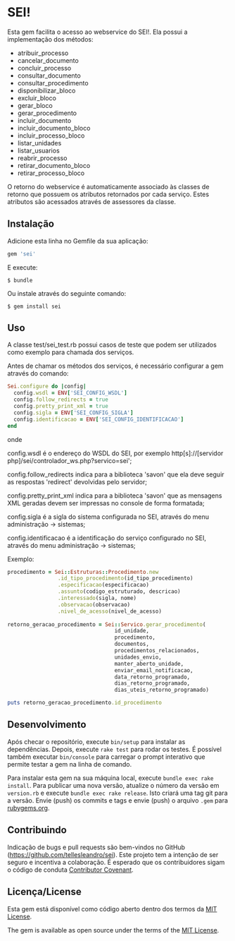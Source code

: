 # SEI!

Esta gem facilita o acesso ao webservice do SEI!. Ela possui a implementação dos métodos:

* atribuir_processo
* cancelar_documento
* concluir_processo
* consultar_documento
* consultar_procedimento
* disponibilizar_bloco
* excluir_bloco
* gerar_bloco
* gerar_procedimento
* incluir_documento
* incluir_documento_bloco
* incluir_processo_bloco
* listar_unidades
* listar_usuarios
* reabrir_processo
* retirar_documento_bloco
* retirar_processo_bloco

 O retorno do webservice é automaticamente associado às classes de retorno que possuem os atributos retornados por cada serviço. Estes atributos são acessados através de assessores da classe.

## Instalação

Adicione esta linha no Gemfile da sua aplicação:

```ruby
gem 'sei'
```

E execute:

    $ bundle

Ou instale através do seguinte comando:

    $ gem install sei

## Uso

A classe test/sei_test.rb possui casos de teste que podem ser utilizados como exemplo para chamada dos serviços.

Antes de chamar os métodos dos serviços, é necessário configurar a gem através do comando:

```ruby
Sei.configure do |config|
  config.wsdl = ENV['SEI_CONFIG_WSDL']
  config.follow_redirects = true
  config.pretty_print_xml = true
  config.sigla = ENV['SEI_CONFIG_SIGLA']
  config.identificacao = ENV['SEI_CONFIG_IDENTIFICACAO']
end
```
onde

config.wsdl é o endereço do WSDL do SEI, por exemplo http[s]://[servidor php]/sei/controlador_ws.php?servico=sei';

config.follow_redirects indica para a biblioteca 'savon' que ela deve seguir as respostas 'redirect' devolvidas pelo servidor;

config.pretty_print_xml indica para a biblioteca 'savon' que as mensagens XML geradas devem ser impressas no console de forma formatada;

config.sigla é a sigla do sistema configurada no SEI, através do menu administração -> sistemas;

config.identificacao é a identificação do serviço configurado no SEI, através do menu administração -> sistemas;

Exemplo:

```ruby
procedimento = Sei::Estruturas::Procedimento.new
                .id_tipo_procedimento(id_tipo_procedimento)
                .especificacao(especificacao)
                .assunto(codigo_estruturado, descricao)
                .interessado(sigla, nome)
                .observacao(observacao)
                .nivel_de_acesso(nivel_de_acesso)
    
retorno_geracao_procedimento = Sei::Servico.gerar_procedimento(
                                  id_unidade,
                                  procedimento,
                                  documentos,
                                  procedimentos_relacionados,
                                  unidades_envio,
                                  manter_aberto_unidade,
                                  enviar_email_notificacao,
                                  data_retorno_programado,
                                  dias_retorno_programado,
                                  dias_uteis_retorno_programado)

puts retorno_geracao_procedimento.id_procedimento
```

## Desenvolvimento

Após checar o repositório, execute `bin/setup` para instalar as dependências. Depois, execute `rake test` para rodar os testes. É possível também executar `bin/console` para carregar o prompt interativo que permite testar a gem na linha de comando.

Para instalar esta gem na sua máquina local, execute `bundle exec rake install`. Para publicar uma nova versão, atualize o número da versão em `version.rb` e execute `bundle exec rake release`. Isto criará uma tag git para a versão. Envie (push) os commits e tags e envie (push) o arquivo `.gem` para [rubygems.org](https://rubygems.org).

## Contribuindo

Indicação de bugs e pull requests são bem-vindos no GitHub (https://github.com/tellesleandro/sei). Este projeto tem a intenção de ser seguro e incentiva a colaboração. É esperado que os contribuidores sigam o código de conduta [Contributor Covenant](http://contributor-covenant.org).

## Licença/License

Esta gem está disponível como código aberto dentro dos termos da [MIT License](http://opensource.org/licenses/MIT).

The gem is available as open source under the terms of the [MIT License](http://opensource.org/licenses/MIT).